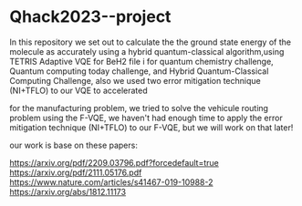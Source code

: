 # Qhack2023--project

In this repository we set out to calculate the the ground state energy of the molecule as accurately using a hybrid quantum-classical algorithm,using TETRIS Adaptive VQE for BeH2 file i for quantum chemistry challenge, Quantum computing today challenge, and Hybrid Quantum-Classical Computing Challenge, also we used two error mitigation technique (NI+TFLO) to our VQE to accelerated 

for the manufacturing problem, we tried to solve the vehicule routing problem using the F-VQE, we haven't had enough time to apply the error mitigation technique (NI+TFLO) to our F-VQE, but we will work on that later!

our work is base on these papers: 

https://arxiv.org/pdf/2209.03796.pdf?forcedefault=true
https://arxiv.org/pdf/2111.05176.pdf
https://www.nature.com/articles/s41467-019-10988-2
https://arxiv.org/abs/1812.11173

